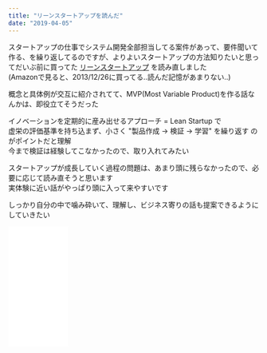 ```yaml
---
title: "リーンスタートアップを読んだ"
date: "2019-04-05"
---
```


スタートアップの仕事でシステム開発全部担当してる案件があって、要件聞いて作る、を繰り返してるのですが、よりよいスタートアップの方法知りたいと思ってだいぶ前に買ってた [リーンスタートアップ](https://amzn.to/2FQp33z) を読み直しました  
(Amazonで見ると、2013/12/26に買ってる..読んだ記憶があまりない..)  

概念と具体例が交互に紹介されてて、MVP(Most Variable Product)を作る話なんかは、即役立てそうだった  

イノベーションを定期的に産み出せるアプローチ = Lean Startup で  
虚栄の評価基準を持ち込まず、小さく "製品作成 -> 検証 -> 学習" を繰り返す のがポイントだと理解  
今まで検証は経験してこなかったので、取り入れてみたい  

スタートアップが成長していく過程の問題は、あまり頭に残らなかったので、必要に応じて読み直そうと思います  
実体験に近い話がやっぱり頭に入って来やすいです  

しっかり自分の中で噛み砕いて、理解し、ビジネス寄りの話も提案できるようにしていきたい  

<iframe style="width:120px;height:240px;" marginwidth="0" marginheight="0" scrolling="no" frameborder="0" src="//rcm-fe.amazon-adsystem.com/e/cm?lt1=_blank&bc1=000000&IS2=1&bg1=FFFFFF&fc1=000000&lc1=0000FF&t=freks-22&language=ja_JP&o=9&p=8&l=as4&m=amazon&f=ifr&ref=as_ss_li_til&asins=B00F3UTIQY&linkId=9b2f217d1372ff7f15005cde1a59497a"></iframe>